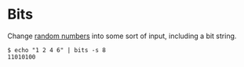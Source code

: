 # Bits

Change [random numbers](../randnum/README.md) into some sort of input, including a bit string.

```
$ echo "1 2 4 6" | bits -s 8
11010100
```